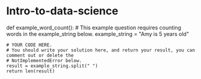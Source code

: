 # Intro-to-data-science
def example_word_count():
    # This example question requires counting words in the example_string below.
    example_string = "Amy is 5 years old"
    
    # YOUR CODE HERE.
    # You should write your solution here, and return your result, you can comment out or delete the
    # NotImplementedError below.
    result = example_string.split(" ")
    return len(result)
